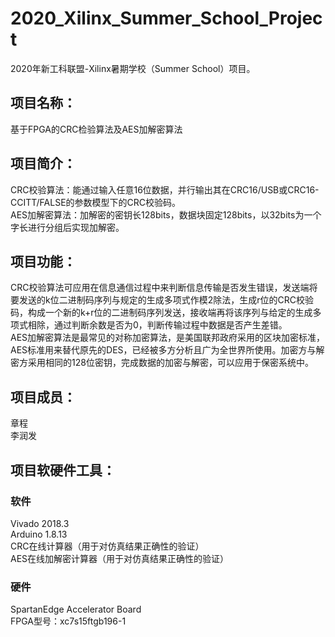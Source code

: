 # 2020_Xilinx_Summer_School_Project
2020年新工科联盟-Xilinx暑期学校（Summer School）项目。
## 项目名称：
基于FPGA的CRC检验算法及AES加解密算法<br> 
## 项目简介：
CRC校验算法：能通过输入任意16位数据，并行输出其在CRC16/USB或CRC16-CCITT/FALSE的参数模型下的CRC校验码。<br> 
AES加解密算法：加解密的密钥长128bits，数据块固定128bits，以32bits为一个字长进行分组后实现加解密。<br> 
## 项目功能：
CRC校验算法可应用在信息通信过程中来判断信息传输是否发生错误，发送端将要发送的k位二进制码序列与规定的生成多项式作模2除法，生成r位的CRC校验码，构成一个新的k+r位的二进制码序列发送，接收端再将该序列与给定的生成多项式相除，通过判断余数是否为0，判断传输过程中数据是否产生差错。<br> 
AES加解密算法是最常见的对称加密算法，是美国联邦政府采用的区块加密标准，AES标准用来替代原先的DES，已经被多方分析且广为全世界所使用。加密方与解密方采用相同的128位密钥，完成数据的加密与解密，可以应用于保密系统中。
## 项目成员：
章程<br> 
李润发<br> 
## 项目软硬件工具：
### 软件
Vivado 2018.3<br> 
Arduino 1.8.13<br> 
CRC在线计算器（用于对仿真结果正确性的验证）<br> 
AES在线加解密计算器（用于对仿真结果正确性的验证）<br> 
### 硬件
SpartanEdge Accelerator Board<br> 
FPGA型号：xc7s15ftgb196-1<br> 
